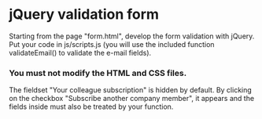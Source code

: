 # jQuery validation form

Starting from the page "form.html", develop the form validation with jQuery.
Put your code in js/scripts.js (you will use the included function validateEmail() to validate the e-mail fields).

### You must not modify the HTML and CSS files.

The fieldset "Your colleague subscription" is hidden by default. By clicking on the checkbox "Subscribe another company member", it appears and the fields inside must also be treated by your function.

